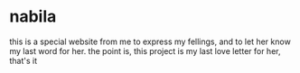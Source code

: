 # nabila
this is a special website from me to express my fellings, and to let her know my last word for her. the point is, this project is my last love letter for her, that's it
